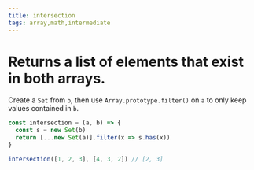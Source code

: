 ```yaml
---
title: intersection
tags: array,math,intermediate
---
```


# Returns a list of elements that exist in both arrays.

Create a `Set` from `b`, then use `Array.prototype.filter()` on `a` to only keep values contained in `b`.

```js
const intersection = (a, b) => {
  const s = new Set(b)
  return [...new Set(a)].filter(x => s.has(x))
}
```

```js
intersection([1, 2, 3], [4, 3, 2]) // [2, 3]
```
